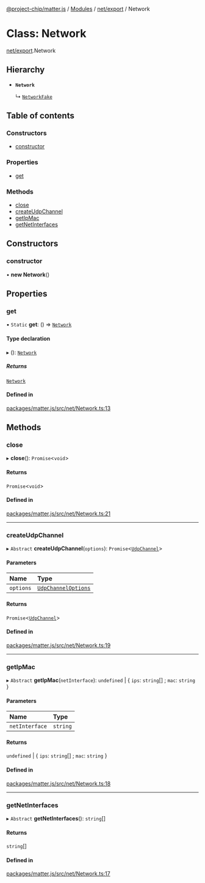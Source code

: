 [@project-chip/matter.js](../README.md) / [Modules](../modules.md) / [net/export](../modules/net_export.md) / Network

# Class: Network

[net/export](../modules/net_export.md).Network

## Hierarchy

- **`Network`**

  ↳ [`NetworkFake`](net_export.NetworkFake.md)

## Table of contents

### Constructors

- [constructor](net_export.Network.md#constructor)

### Properties

- [get](net_export.Network.md#get)

### Methods

- [close](net_export.Network.md#close)
- [createUdpChannel](net_export.Network.md#createudpchannel)
- [getIpMac](net_export.Network.md#getipmac)
- [getNetInterfaces](net_export.Network.md#getnetinterfaces)

## Constructors

### constructor

• **new Network**()

## Properties

### get

▪ `Static` **get**: () => [`Network`](net_export.Network.md)

#### Type declaration

▸ (): [`Network`](net_export.Network.md)

##### Returns

[`Network`](net_export.Network.md)

#### Defined in

[packages/matter.js/src/net/Network.ts:13](https://github.com/project-chip/matter.js/blob/16d5b0d/packages/matter.js/src/net/Network.ts#L13)

## Methods

### close

▸ **close**(): `Promise`<`void`\>

#### Returns

`Promise`<`void`\>

#### Defined in

[packages/matter.js/src/net/Network.ts:21](https://github.com/project-chip/matter.js/blob/16d5b0d/packages/matter.js/src/net/Network.ts#L21)

___

### createUdpChannel

▸ `Abstract` **createUdpChannel**(`options`): `Promise`<[`UdpChannel`](../interfaces/net_export.UdpChannel.md)\>

#### Parameters

| Name | Type |
| :------ | :------ |
| `options` | [`UdpChannelOptions`](../interfaces/net_export.UdpChannelOptions.md) |

#### Returns

`Promise`<[`UdpChannel`](../interfaces/net_export.UdpChannel.md)\>

#### Defined in

[packages/matter.js/src/net/Network.ts:19](https://github.com/project-chip/matter.js/blob/16d5b0d/packages/matter.js/src/net/Network.ts#L19)

___

### getIpMac

▸ `Abstract` **getIpMac**(`netInterface`): `undefined` \| { `ips`: `string`[] ; `mac`: `string`  }

#### Parameters

| Name | Type |
| :------ | :------ |
| `netInterface` | `string` |

#### Returns

`undefined` \| { `ips`: `string`[] ; `mac`: `string`  }

#### Defined in

[packages/matter.js/src/net/Network.ts:18](https://github.com/project-chip/matter.js/blob/16d5b0d/packages/matter.js/src/net/Network.ts#L18)

___

### getNetInterfaces

▸ `Abstract` **getNetInterfaces**(): `string`[]

#### Returns

`string`[]

#### Defined in

[packages/matter.js/src/net/Network.ts:17](https://github.com/project-chip/matter.js/blob/16d5b0d/packages/matter.js/src/net/Network.ts#L17)
